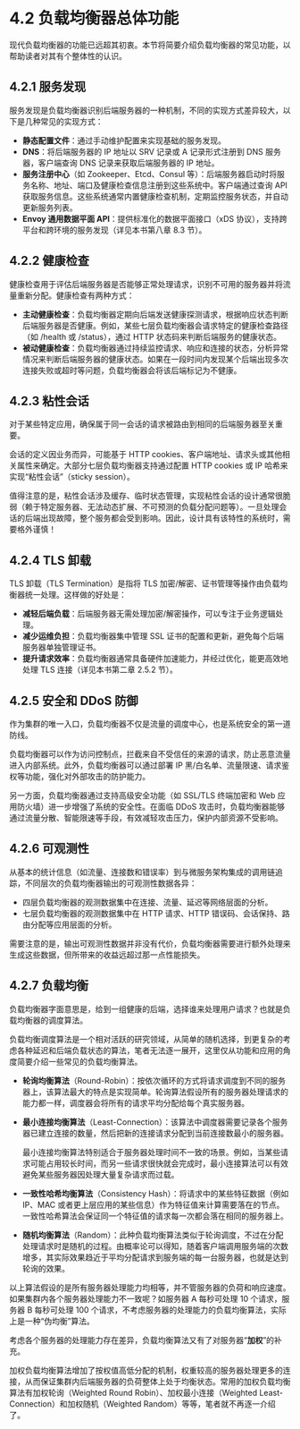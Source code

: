 # 4.2 负载均衡器总体功能

现代负载均衡器的功能已远超其初衷。本节将简要介绍负载均衡器的常见功能，以帮助读者对其有个整体性的认识。

## 4.2.1 服务发现

服务发现是负载均衡器识别后端服务器的一种机制，不同的实现方式差异较大，以下是几种常见的实现方式：

- **静态配置文件**：通过手动维护配置来实现基础的服务发现。
- **DNS**：将后端服务器的 IP 地址以 SRV 记录或 A 记录形式注册到 DNS 服务器，客户端查询 DNS 记录来获取后端服务器的 IP 地址。
- **服务注册中心**（如 Zookeeper、Etcd、Consul 等）：后端服务器启动时将服务名称、地址、端口及健康检查信息注册到这些系统中。客户端通过查询 API 获取服务信息。这些系统通常内置健康检查机制，定期监控服务状态，并自动更新服务列表。
- **Envoy 通用数据平面 API**：提供标准化的数据平面接口（xDS 协议），支持跨平台和跨环境的服务发现（详见本书第八章 8.3 节）。

## 4.2.2 健康检查

健康检查用于评估后端服务器是否能够正常处理请求，识别不可用的服务器并将流量重新分配。健康检查有两种方式：

- **主动健康检查**：负载均衡器定期向后端发送健康探测请求，根据响应状态判断后端服务器是否健康。例如，某些七层负载均衡器会请求特定的健康检查路径（如 /health 或 /status），通过 HTTP 状态码来判断后端服务的健康状态。
- **被动健康检查**：负载均衡器通过持续监控请求、响应和连接的状态，分析异常情况来判断后端服务器的健康状态。如果在一段时间内发现某个后端出现多次连接失败或超时等问题，负载均衡器会将该后端标记为不健康。

## 4.2.3 粘性会话

对于某些特定应用，确保属于同一会话的请求被路由到相同的后端服务器至关重要。

会话的定义因业务而异，可能基于 HTTP cookies、客户端地址、请求头或其他相关属性来确定。大部分七层负载均衡器支持通过配置 HTTP cookies 或 IP 哈希来实现“粘性会话”（sticky session）。

值得注意的是，粘性会话涉及缓存、临时状态管理，实现粘性会话的设计通常很脆弱（赖于特定服务器、无法动态扩展、不可预测的负载分配问题等）。一旦处理会话的后端出现故障，整个服务都会受到影响。因此，设计具有该特性的系统时，需要格外谨慎！

## 4.2.4 TLS 卸载

TLS 卸载（TLS Termination）是指将 TLS 加密/解密、证书管理等操作由负载均衡器统一处理。这样做的好处是：

- **减轻后端负载**：后端服务器无需处理加密/解密操作，可以专注于业务逻辑处理。
- **减少运维负担**：负载均衡器集中管理 SSL 证书的配置和更新，避免每个后端服务器单独管理证书。
- **提升请求效率**：负载均衡器通常具备硬件加速能力，并经过优化，能更高效地处理 TLS 连接（详见本书第二章 2.5.2 节）。

## 4.2.5 安全和 DDoS 防御

作为集群的唯一入口，负载均衡器不仅是流量的调度中心，也是系统安全的第一道防线。

负载均衡器可以作为访问控制点，拦截来自不受信任的来源的请求，防止恶意流量进入内部系统。此外，负载均衡器可以通过部署 IP 黑/白名单、流量限速、请求鉴权等功能，强化对外部攻击的防护能力。

另一方面，负载均衡器通过支持高级安全功能（如 SSL/TLS 终端加密和 Web 应用防火墙）进一步增强了系统的安全性。在面临 DDoS 攻击时，负载均衡器能够通过流量分散、智能限速等手段，有效减轻攻击压力，保护内部资源不受影响。

## 4.2.6 可观测性

从基本的统计信息（如流量、连接数和错误率）到与微服务架构集成的调用链追踪，不同层次的负载均衡器输出的可观测性数据各异：

- 四层负载均衡器的观测数据集中在连接、流量、延迟等网络层面的分析。
- 七层负载均衡器的观测数据集中在 HTTP 请求、HTTP 错误码、会话保持、路由分配等应用层面的分析。

需要注意的是，输出可观测性数据并非没有代价，负载均衡器需要进行额外处理来生成这些数据，但所带来的收益远超过那一点性能损失。

## 4.2.7 负载均衡

负载均衡器字面意思是，给到一组健康的后端，选择谁来处理用户请求？也就是负载均衡器的调度算法。

负载均衡调度算法是一个相对活跃的研究领域，从简单的随机选择，到更复杂的考虑各种延迟和后端负载状态的算法，笔者无法逐一展开，这里仅从功能和应用的角度简要介绍一些常见的负载均衡算法。

- **轮询均衡算法**（Round-Robin）：按依次循环的方式将请求调度到不同的服务器上，该算法最大的特点是实现简单。轮询算法假设所有的服务器处理请求的能力都一样，调度器会将所有的请求平均分配给每个真实服务器。

- **最小连接均衡算法**（Least-Connection）：该算法中调度器需要记录各个服务器已建立连接的数量，然后把新的连接请求分配到当前连接数最小的服务器。
	
	最小连接均衡算法特别适合于服务器处理时间不一致的场景。例如，当某些请求可能占用较长时间，而另一些请求很快就会完成时，最小连接算法可以有效避免某些服务器因处理大量复杂请求而过载。

- **一致性哈希均衡算法**（Consistency Hash）：将请求中的某些特征数据（例如 IP、MAC 或者更上层应用的某些信息）作为特征值来计算需要落在的节点。一致性哈希算法会保证同一个特征值的请求每一次都会落在相同的服务器上。

- **随机均衡算法**（Random）：此种负载均衡算法类似于轮询调度，不过在分配处理请求时是随机的过程。由概率论可以得知，随着客户端调用服务端的次数增多，其实际效果趋近于平均分配请求到服务端的每一台服务器，也就是达到轮询的效果。

以上算法假设的是所有服务器处理能力均相等，并不管服务器的负荷和响应速度。如果集群内各个服务器处理能力不一致呢？如服务器 A 每秒可处理 10 个请求，服务器 B 每秒可处理 100 个请求，不考虑服务器的处理能力的负载均衡算法，实际上是一种“伪均衡”算法。

考虑各个服务器的处理能力存在差异，负载均衡算法又有了对服务器“**加权**”的补充。

加权负载均衡算法增加了按权值高低分配的机制，权重较高的服务器处理更多的连接，从而保证集群内后端服务器的负荷整体上处于均衡状态。常用的加权负载均衡算法有加权轮询（Weighted Round Robin）、加权最小连接（Weighted Least-Connection）和加权随机（Weighted Random）等等，笔者就不再逐一介绍了。
